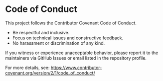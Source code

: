 # Code of Conduct

This project follows the Contributor Covenant Code of Conduct.

- Be respectful and inclusive.
- Focus on technical issues and constructive feedback.
- No harassment or discrimination of any kind.

If you witness or experience unacceptable behavior, please report it to the maintainers via GitHub Issues or email listed in the repository profile.

For more details, see: https://www.contributor-covenant.org/version/2/1/code_of_conduct/
